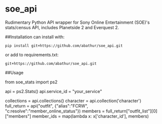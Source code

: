 soe_api
=======

Rudimentary Python API wrapper for Sony Online Entertainment (SOE)'s stats/census API, includes Planetside 2 and Everquest 2.

##Installation
can install with:

	pip install git+https://github.com/abathur/soe_api.git

or add to requirements.txt:

	git+https://github.com/abathur/soe_api.git

##Usage

from soe_stats import ps2

api = ps2.Stats()
api.service_id = "your_service"

collections = api.collections()
character = api.collection('character')
full_return = api("outfit", {"alias":"FCRW", "c:resolve":"member_online_status"})
members = full_return["outfit_list"][0]["members"]
member_ids = map(lambda x: x['character_id'], members)
